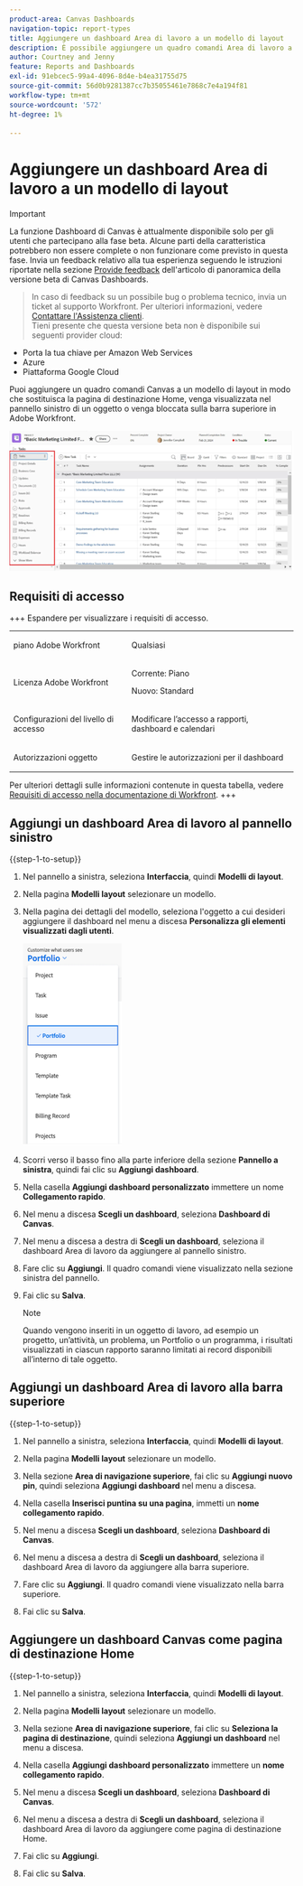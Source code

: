 ```yaml
---
product-area: Canvas Dashboards
navigation-topic: report-types
title: Aggiungere un dashboard Area di lavoro a un modello di layout
description: È possibile aggiungere un quadro comandi Area di lavoro a un modello di layout in modo che sostituisca la pagina di destinazione Home, venga visualizzato nel pannello sinistro di un oggetto o venga fissato alla barra superiore.
author: Courtney and Jenny
feature: Reports and Dashboards
exl-id: 91ebcec5-99a4-4096-8d4e-b4ea31755d75
source-git-commit: 56d0b9281387cc7b35055461e7868c7e4a194f81
workflow-type: tm+mt
source-wordcount: '572'
ht-degree: 1%

---
```


# Aggiungere un dashboard Area di lavoro a un modello di layout

>[!IMPORTANT]
>
>La funzione Dashboard di Canvas è attualmente disponibile solo per gli utenti che partecipano alla fase beta. Alcune parti della caratteristica potrebbero non essere complete o non funzionare come previsto in questa fase. Invia un feedback relativo alla tua esperienza seguendo le istruzioni riportate nella sezione [Provide feedback](/help/quicksilver/product-announcements/betas/canvas-dashboards-beta/canvas-dashboards-beta-information.md#provide-feedback) dell&#39;articolo di panoramica della versione beta di Canvas Dashboards.<br>
>>In caso di feedback su un possibile bug o problema tecnico, invia un ticket al supporto Workfront. Per ulteriori informazioni, vedere [Contattare l&#39;Assistenza clienti](/help/quicksilver/workfront-basics/tips-tricks-and-troubleshooting/contact-customer-support.md).<br>
>>Tieni presente che questa versione beta non è disponibile sui seguenti provider cloud:
>
>* Porta la tua chiave per Amazon Web Services
>* Azure
>* Piattaforma Google Cloud

Puoi aggiungere un quadro comandi Canvas a un modello di layout in modo che sostituisca la pagina di destinazione Home, venga visualizzata nel pannello sinistro di un oggetto o venga bloccata sulla barra superiore in Adobe Workfront.

![Pannello sinistro](assets/left-panel.png)

## Requisiti di accesso

+++ Espandere per visualizzare i requisiti di accesso. 

<table style="table-layout:auto"> 
<col> 
</col> 
<col> 
</col> 
<tbody> 
<tr> 
   <td role="rowheader"><p>piano Adobe Workfront</p></td> 
   <td> 
<p>Qualsiasi </p> 
   </td> 
<tr> 
 <tr> 
   <td role="rowheader"><p>Licenza Adobe Workfront</p></td> 
   <td> 
<p>Corrente: Piano </p> 
<p>Nuovo: Standard</p> 
   </td> 
   </tr> 
  </tr> 
  <tr> 
   <td role="rowheader"><p>Configurazioni del livello di accesso</p></td> 
   <td><p>Modificare l’accesso a rapporti, dashboard e calendari</p>
  </td> 
  </tr> 
    </tr>  
        <tr> 
   <td role="rowheader"><p>Autorizzazioni oggetto</p></td> 
   <td><p>Gestire le autorizzazioni per il dashboard</p>
  </td> 
  </tr> 
</tbody> 
</table>

Per ulteriori dettagli sulle informazioni contenute in questa tabella, vedere [Requisiti di accesso nella documentazione di Workfront](/help/quicksilver/administration-and-setup/add-users/access-levels-and-object-permissions/access-level-requirements-in-documentation.md).
+++

## Aggiungi un dashboard Area di lavoro al pannello sinistro

{{step-1-to-setup}}

1. Nel pannello a sinistra, seleziona **Interfaccia**, quindi **Modelli di layout**.

1. Nella pagina **Modelli layout** selezionare un modello.

1. Nella pagina dei dettagli del modello, seleziona l&#39;oggetto a cui desideri aggiungere il dashboard nel menu a discesa **Personalizza gli elementi visualizzati dagli utenti**.

   ![Personalizza l&#39;elenco a discesa visualizzato dagli utenti](assets/customize-what-users-see.png)

1. Scorri verso il basso fino alla parte inferiore della sezione **Pannello a sinistra**, quindi fai clic su **Aggiungi dashboard**.

1. Nella casella **Aggiungi dashboard personalizzato** immettere un nome **Collegamento rapido**.

1. Nel menu a discesa **Scegli un dashboard**, seleziona **Dashboard di Canvas**.

1. Nel menu a discesa a destra di **Scegli un dashboard**, seleziona il dashboard Area di lavoro da aggiungere al pannello sinistro.

1. Fare clic su **Aggiungi**. Il quadro comandi viene visualizzato nella sezione sinistra del pannello.

1. Fai clic su **Salva**.

   >[!NOTE]
   >
   >Quando vengono inseriti in un oggetto di lavoro, ad esempio un progetto, un’attività, un problema, un Portfolio o un programma, i risultati visualizzati in ciascun rapporto saranno limitati ai record disponibili all’interno di tale oggetto.


## Aggiungi un dashboard Area di lavoro alla barra superiore

{{step-1-to-setup}}

1. Nel pannello a sinistra, seleziona **Interfaccia**, quindi **Modelli di layout**.

1. Nella pagina **Modelli layout** selezionare un modello.

1. Nella sezione **Area di navigazione superiore**, fai clic su **Aggiungi nuovo pin**, quindi seleziona **Aggiungi dashboard** nel menu a discesa.

1. Nella casella **Inserisci puntina su una pagina**, immetti un **nome collegamento rapido**.

1. Nel menu a discesa **Scegli un dashboard**, seleziona **Dashboard di Canvas**.

1. Nel menu a discesa a destra di **Scegli un dashboard**, seleziona il dashboard Area di lavoro da aggiungere alla barra superiore.

1. Fare clic su **Aggiungi**. Il quadro comandi viene visualizzato nella barra superiore.

1. Fai clic su **Salva**.

## Aggiungere un dashboard Canvas come pagina di destinazione Home

{{step-1-to-setup}}

1. Nel pannello a sinistra, seleziona **Interfaccia**, quindi **Modelli di layout**.

1. Nella pagina **Modelli layout** selezionare un modello.

1. Nella sezione **Area di navigazione superiore**, fai clic su **Seleziona la pagina di destinazione**, quindi seleziona **Aggiungi un dashboard** nel menu a discesa.

1. Nella casella **Aggiungi dashboard personalizzato** immettere un **nome collegamento rapido**.

1. Nel menu a discesa **Scegli un dashboard**, seleziona **Dashboard di Canvas**.

1. Nel menu a discesa a destra di **Scegli un dashboard**, seleziona il dashboard Area di lavoro da aggiungere come pagina di destinazione Home.

1. Fai clic su **Aggiungi**.

1. Fai clic su **Salva**.
